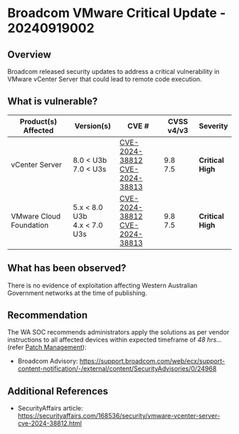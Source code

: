 # Broadcom VMware Critical Update - 20240919002

## Overview

Broadcom released security updates to address a critical vulnerability in VMware vCenter Server that could lead to remote code execution.

## What is vulnerable?

| Product(s) Affected     | Version(s)                         | CVE #                                                                                                                                    | CVSS v4/v3   | Severity                   |
| ----------------------- | ---------------------------------- | ---------------------------------------------------------------------------------------------------------------------------------------- | ------------ | -------------------------- |
| vCenter Server          | 8.0 \< U3b <br> 7.0 \< U3s         | [CVE-2024-38812](https://nvd.nist.gov/vuln/detail/CVE-2024-38812) <br> [CVE-2024-38813](https://nvd.nist.gov/vuln/detail/CVE-2024-38813) | 9.8 <br> 7.5 | **Critical** <br> **High** |
| VMware Cloud Foundation | 5.x \< 8.0 U3b <br> 4.x \< 7.0 U3s | [CVE-2024-38812](https://nvd.nist.gov/vuln/detail/CVE-2024-38812) <br> [CVE-2024-38813](https://nvd.nist.gov/vuln/detail/CVE-2024-38813) | 9.8 <br> 7.5 | **Critical** <br> **High** |

## What has been observed?

There is no evidence of exploitation affecting Western Australian Government networks at the time of publishing.

## Recommendation

The WA SOC recommends administrators apply the solutions as per vendor instructions to all affected devices within expected timeframe of *48 hrs...* (refer [Patch Management](../guidelines/patch-management.md)):

- Broadcom Advisory: <https://support.broadcom.com/web/ecx/support-content-notification/-/external/content/SecurityAdvisories/0/24968>

## Additional References

- SecurityAffairs article: <https://securityaffairs.com/168536/security/vmware-vcenter-server-cve-2024-38812.html>
